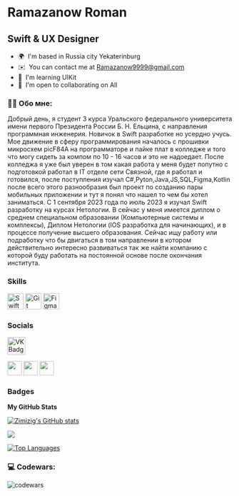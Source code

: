 Ramazanow Roman 
================================

Swift & UX Designer
-------------------


* 🌍  I'm based in Russia city Yekaterinburg
* ✉️  You can contact me at [Ramazanow9999@gmail.com](mailto:Ramazanow9999@gmail.com)
* 🧠  I'm learning UIKit
* 🤝  I'm open to collaborating on All

### :man_technologist: Обо мне:

Добрый день, я cтудент 3 курса Уральского федерального университета имени первого Президента России Б. Н. Ельцина, с направления программная инженерия. Новичок в Swift разработке но усердно учусь.
Мое движение в сферу программирования началось с прошивки микросхем picF84A на программаторе и пайке плат в колледже и того что могу сидеть за компом по 10 - 16 часов и это не надоедает. После колледжа я уже был уверен в том какая работа у меня будет попутно с подготовкой работал в IT отделе сети Связной, где я работал и готовился, после поступления изучал C#,Pyton,Java,JS,SQL,Figma,Kotlin после всего этого разнообразия был проект по созданию пары мобильных приложении и тут я понял что нашел то чем бы хотел заниматься. С 1 сентября 2023 года по июль 2023 я изучал Swift разработку на курсах Нетологии. В сейчас у меня имеется диплом о среднем специальном образовании (Компьютерные системы и комплексы), Диплом Нетологии (IOS разработка для начинающих), и в процессе получение высшего образования. Сейчас ищу работу или подработку что бы двигаться в том направлении в котором действительно интересно развиваться так же найти компанию с которой буду работать на постоянной основе после окончания института.

### Skills


<p align="left">
<a href="https://developer.apple.com/swift/" target="_blank" rel="noreferrer"><img src="https://raw.githubusercontent.com/danielcranney/readme-generator/main/public/icons/skills/swift-colored.svg" width="36" height="36" alt="Swift" /></a>
<a href="https://git-scm.com/" target="_blank" rel="noreferrer"><img src="https://raw.githubusercontent.com/danielcranney/readme-generator/main/public/icons/skills/git-colored.svg" width="36" height="36" alt="Git" /></a>
<a href="https://www.figma.com/" target="_blank" rel="noreferrer"><img src="https://raw.githubusercontent.com/danielcranney/readme-generator/main/public/icons/skills/figma-colored.svg" width="36" height="36" alt="Figma" /></a>
</p>

### Socials
<p align="left"> <a href="[https://vk.com/f1ll_zzz](https://vk.com/korniiienko)" target="_blank"> <img src="https://cdn-icons-png.flaticon.com/512/145/145813.png" width="40" height="40" alt="VK Badge"/>
<p align="left"> <a href="https://discord.com/users/Рамазанов Роман#3095" target="_blank" rel="noreferrer"><img src="https://raw.githubusercontent.com/danielcranney/readme-generator/main/public/icons/socials/discord.svg" width="32" height="32" /></a> <a href="https://www.github.com/Zimizig" target="_blank" rel="noreferrer"><img src="https://raw.githubusercontent.com/danielcranney/readme-generator/main/public/icons/socials/github-dark.svg" width="32" height="32" /></a> <a href="https://www.stackoverflow.com/users/zimizig" target="_blank" rel="noreferrer"><img src="https://raw.githubusercontent.com/danielcranney/readme-generator/main/public/icons/socials/stackoverflow.svg" width="32" height="32" /></a></p>

### Badges

<b>My GitHub Stats</b>

<a href="http://www.github.com/Zimizig"><img src="https://github-readme-stats.vercel.app/api?username=Zimizig&show_icons=true&hide=&count_private=true&title_color=0891b2&text_color=ffffff&icon_color=0891b2&bg_color=1c1917&hide_border=true&show_icons=true" alt="Zimizig's GitHub stats" /></a>

<a href="http://www.github.com/Zimizig"><img src="https://github-readme-streak-stats.herokuapp.com/?user=Zimizig&stroke=ffffff&background=1c1917&ring=0891b2&fire=0891b2&currStreakNum=ffffff&currStreakLabel=0891b2&sideNums=ffffff&sideLabels=ffffff&dates=ffffff&hide_border=true" /></a>

<a href="https://github.com/Zimizig" align="left"><img src="https://github-readme-stats.vercel.app/api/top-langs/?username=Zimizig&langs_count=10&title_color=0891b2&text_color=ffffff&icon_color=0891b2&bg_color=1c1917&hide_border=true&locale=en&custom_title=Top%20%Languages" alt="Top Languages" /></a>

### 💻 Codewars:

![codewars](https://www.codewars.com/users/Zimizig/badges/large)
